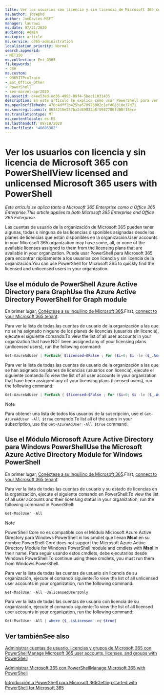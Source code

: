 ```yaml
---
title: Ver los usuarios con licencia y sin licencia de Microsoft 365 con PowerShell
ms.author: josephd
author: JoeDavies-MSFT
manager: laurawi
ms.date: 07/21/2020
audience: Admin
ms.topic: article
ms.service: o365-administration
localization_priority: Normal
search.appverid:
- MET150
ms.collection: Ent_O365
f1.keywords:
- CSH
ms.custom:
- O365ITProTrain
- Ent_Office_Other
- PowerShell
- seo-marvel-apr2020
ms.assetid: e4ee53ed-ed36-4993-89f4-5bec11031435
description: En este artículo se explica cómo usar PowerShell para ver cuentas de usuario de Microsoft 365 con licencia y sin licencia.
ms.openlocfilehash: 470c4dff2b425ba570926002c1efd68310e37d71
ms.sourcegitcommit: 8634215e257ba2d49832a8f5947700fd00f18ece
ms.translationtype: MT
ms.contentlocale: es-ES
ms.lasthandoff: 08/10/2020
ms.locfileid: "46605302"
---
```

# <a name="view-licensed-and-unlicensed-microsoft-365-users-with-powershell"></a><span data-ttu-id="b6828-103">Ver los usuarios con licencia y sin licencia de Microsoft 365 con PowerShell</span><span class="sxs-lookup"><span data-stu-id="b6828-103">View licensed and unlicensed Microsoft 365 users with PowerShell</span></span>

<span data-ttu-id="b6828-104">*Este artículo se aplica tanto a Microsoft 365 Enterprise como a Office 365 Enterprise.*</span><span class="sxs-lookup"><span data-stu-id="b6828-104">*This article applies to both Microsoft 365 Enterprise and Office 365 Enterprise.*</span></span>

<span data-ttu-id="b6828-105">Las cuentas de usuario de la organización de Microsoft 365 pueden tener algunas, todas o ninguna de las licencias disponibles asignadas desde los planes de licencias que están disponibles en la organización.</span><span class="sxs-lookup"><span data-stu-id="b6828-105">User accounts in your Microsoft 365 organization may have some, all, or none of the available licenses assigned to them from the licensing plans that are available in your organization.</span></span> <span data-ttu-id="b6828-106">Puede usar PowerShell para Microsoft 365 para encontrar rápidamente a los usuarios con licencia y sin licencia de la organización.</span><span class="sxs-lookup"><span data-stu-id="b6828-106">You can use PowerShell for Microsoft 365 to quickly find the licensed and unlicensed users in your organization.</span></span>

## <a name="use-the-azure-active-directory-powershell-for-graph-module"></a><span data-ttu-id="b6828-107">Use el módulo de PowerShell Azure Active Directory para Graph</span><span class="sxs-lookup"><span data-stu-id="b6828-107">Use the Azure Active Directory PowerShell for Graph module</span></span>

<span data-ttu-id="b6828-108">En primer lugar, [Conéctese a su inquilino de Microsoft 365](connect-to-office-365-powershell.md#connect-with-the-azure-active-directory-powershell-for-graph-module).</span><span class="sxs-lookup"><span data-stu-id="b6828-108">First, [connect to your Microsoft 365 tenant](connect-to-office-365-powershell.md#connect-with-the-azure-active-directory-powershell-for-graph-module).</span></span>
 
<span data-ttu-id="b6828-109">Para ver la lista de todas las cuentas de usuario de la organización a las que no se ha asignado ninguno de los planes de licencias (usuarios sin licencia), ejecute el siguiente comando:</span><span class="sxs-lookup"><span data-stu-id="b6828-109">To view the list of all user accounts in your organization that have NOT been assigned any of your licensing plans (unlicensed users), run the following command:</span></span>
  
```powershell
Get-AzureAdUser | ForEach{ $licensed=$False ; For ($i=0; $i -le ($_.AssignedLicenses | Measure).Count ; $i++) { If( [string]::IsNullOrEmpty(  $_.AssignedLicenses[$i].SkuId ) -ne $True) { $licensed=$true } } ; If( $licensed -eq $false) { Write-Host $_.UserPrincipalName} }
```

<span data-ttu-id="b6828-110">Para ver la lista de todas las cuentas de usuario de la organización a las que se han asignado los planes de licencias (usuarios con licencia), ejecute el siguiente comando:</span><span class="sxs-lookup"><span data-stu-id="b6828-110">To view the list of all user accounts in your organization that have been assigned any of your licensing plans (licensed users), run the following command:</span></span>
  
```powershell
Get-AzureAdUser | ForEach { $licensed=$False ; For ($i=0; $i -le ($_.AssignedLicenses | Measure).Count ; $i++) { If( [string]::IsNullOrEmpty(  $_.AssignedLicenses[$i].SkuId ) -ne $True) { $licensed=$true } } ; If( $licensed -eq $true) { Write-Host $_.UserPrincipalName} }
```

>[!Note]
><span data-ttu-id="b6828-111">Para obtener una lista de todos los usuarios de la suscripción, use el `Get-AzureAdUser -All $true` comando.</span><span class="sxs-lookup"><span data-stu-id="b6828-111">To list all of the users in your subscription, use the `Get-AzureAdUser -All $true` command.</span></span>
>

## <a name="use-the-microsoft-azure-active-directory-module-for-windows-powershell"></a><span data-ttu-id="b6828-112">Use el Módulo Microsoft Azure Active Directory para Windows PowerShell</span><span class="sxs-lookup"><span data-stu-id="b6828-112">Use the Microsoft Azure Active Directory Module for Windows PowerShell</span></span>

<span data-ttu-id="b6828-113">En primer lugar, [Conéctese a su inquilino de Microsoft 365](connect-to-office-365-powershell.md#connect-with-the-microsoft-azure-active-directory-module-for-windows-powershell).</span><span class="sxs-lookup"><span data-stu-id="b6828-113">First, [connect to your Microsoft 365 tenant](connect-to-office-365-powershell.md#connect-with-the-microsoft-azure-active-directory-module-for-windows-powershell).</span></span>

<span data-ttu-id="b6828-114">Para ver la lista de todas las cuentas de usuario y su estado de licencias en la organización, ejecute el siguiente comando en PowerShell:</span><span class="sxs-lookup"><span data-stu-id="b6828-114">To view the list of all user accounts and their licensing status in your organization, run the following command in PowerShell:</span></span>
  
```powershell
Get-MsolUser -All
```

>[!Note]
><span data-ttu-id="b6828-115">PowerShell Core no es compatible con el Módulo Microsoft Azure Active Directory para Windows PowerShell ni los cmdlet que llevan **Msol** en su nombre.</span><span class="sxs-lookup"><span data-stu-id="b6828-115">PowerShell Core does not support the Microsoft Azure Active Directory Module for Windows PowerShell module and cmdlets with **Msol** in their name.</span></span> <span data-ttu-id="b6828-116">Para seguir usando estos cmdlets, debe ejecutarlos desde Windows PowerShell.</span><span class="sxs-lookup"><span data-stu-id="b6828-116">To continue using these cmdlets, you must run them from Windows PowerShell.</span></span>
>

<span data-ttu-id="b6828-117">Para ver la lista de todas las cuentas de usuario sin licencia de su organización, ejecute el comando siguiente:</span><span class="sxs-lookup"><span data-stu-id="b6828-117">To view the list of all unlicensed user accounts in your organization, run the following command:</span></span>
  
```powershell
Get-MsolUser -All -UnlicensedUsersOnly
```

<span data-ttu-id="b6828-118">Para ver la lista de todas las cuentas de usuario con licencia de su organización, ejecute el comando siguiente:</span><span class="sxs-lookup"><span data-stu-id="b6828-118">To view the list of all licensed user accounts in your organization, run the following command:</span></span>
  
```powershell
Get-MsolUser -All | where {$_.isLicensed -eq $true}
```

## <a name="see-also"></a><span data-ttu-id="b6828-119">Ver también</span><span class="sxs-lookup"><span data-stu-id="b6828-119">See also</span></span>

[<span data-ttu-id="b6828-120">Administrar cuentas de usuario, licencias y grupos de Microsoft 365 con PowerShell</span><span class="sxs-lookup"><span data-stu-id="b6828-120">Manage Microsoft 365 user accounts, licenses, and groups with PowerShell</span></span>](manage-user-accounts-and-licenses-with-office-365-powershell.md)
  
[<span data-ttu-id="b6828-121">Administrar Microsoft 365 con PowerShell</span><span class="sxs-lookup"><span data-stu-id="b6828-121">Manage Microsoft 365 with PowerShell</span></span>](manage-office-365-with-office-365-powershell.md)
  
[<span data-ttu-id="b6828-122">Introducción a PowerShell para Microsoft 365</span><span class="sxs-lookup"><span data-stu-id="b6828-122">Getting started with PowerShell for Microsoft 365</span></span>](getting-started-with-office-365-powershell.md)
